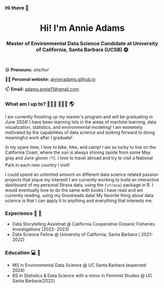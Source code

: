 ### Hi there 👋
<h1 align="center"> Hi! I'm Annie Adams</h1>

<h3 align="center"> Master of Environmental Data Science Candidate at University of California, Santa Barbara (UCSB) 🌞 </h3>

<br>

😄  **Pronouns:** *she/her* 

👩‍💻 **Personal website:** [annieradams.github.io](https://annieradams.github.io/)

📫 **Email:** adams.annie11@gmail.com

### What am I up to? 👩🏼‍🎓 🚵🏻‍♀️ 🌎

I am currently finishing up my master's program and will be graduating in June 2024! I have been learning lots in the areas of machine learning, data visualization, statistics, and environmental modeling! I am extremely motivated by the capabilities of data science and looking forward to doing meaningful work after I graduate! 

In my spare time, I love to bike, hike, and camp! I am so lucky to live on the California Coast, where the sun is always shining (aside from some May gray and June gloom ⛅️). I love to travel abroad and try to visit a National Park in each new country I visit! 

 I could spend an unlimited amount on different data science related passion projects that pique my interest! I am currently working to build an interactive dashboard of my personal Strava data, using the `{strava}` package in R. I would eventually love to do the same with books I have read and am currently reading, using my Goodreads data! My favorite thing about data science is that I can apply it to anything and everything that interests me. 

 ### Experience 🐠 🌊

- Data Storytelling Assistnat @ California Cooperative Oceanic Fisheries Investigations (2022- 2023)
- Data Science Fellow @ University of California, Santa Barbara ( 2021-2022)

### Education 💻 📓

- MS in Environmental Data Science @ UC Santa Barbara (expected 2024)
- BS in Statistics & Data Science with a minor in Feminist Studies  @ UC Santa Barbara(2022)
<!--
**annieradams/annieradams** is a ✨ _special_ ✨ repository because its `README.md` (this file) appears on your GitHub profile.


Here are some ideas to get you started:

- 🔭 I’m currently working on ...
- 🌱 I’m currently learning ...
- 👯 I’m looking to collaborate on ...
- 🤔 I’m looking for help with ...
- 💬 Ask me about ...
- 📫 How to reach me: ...
- 😄 Pronouns: ...
- ⚡ Fun fact: ...
-->
